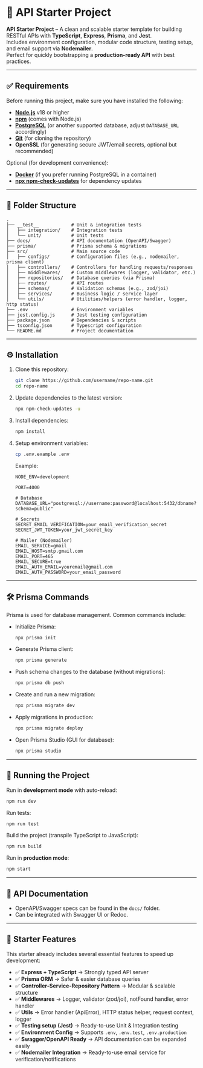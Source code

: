 # 🚀 API Starter Project

**API Starter Project** – A clean and scalable starter template for building RESTful APIs with **TypeScript**, **Express**, **Prisma**, and **Jest**.  
Includes environment configuration, modular code structure, testing setup, and email support via **Nodemailer**.  
Perfect for quickly bootstrapping a **production-ready API** with best practices.

---

## ✅ Requirements

Before running this project, make sure you have installed the following:

- **[Node.js](https://nodejs.org/)** v18 or higher
- **[npm](https://www.npmjs.com/)** (comes with Node.js)
- **[PostgreSQL](https://www.postgresql.org/)** (or another supported database, adjust `DATABASE_URL` accordingly)
- **[Git](https://git-scm.com/)** (for cloning the repository)
- **OpenSSL** (for generating secure JWT/email secrets, optional but recommended)

Optional (for development convenience):

- **[Docker](https://www.docker.com/)** (if you prefer running PostgreSQL in a container)
- **[npx npm-check-updates](https://www.npmjs.com/package/npm-check-updates)** for dependency updates

---

## 📂 Folder Structure

```
.
├── __test__            # Unit & integration tests
│   ├── integration/    # Integration tests
│   └── unit/           # Unit tests
├── docs/               # API documentation (OpenAPI/Swagger)
├── prisma/             # Prisma schema & migrations
├── src/                # Main source code
│   ├── configs/        # Configuration files (e.g., nodemailer, prisma client)
│   ├── controllers/    # Controllers for handling requests/responses
│   ├── middlewares/    # Custom middlewares (logger, validator, etc.)
│   ├── repositories/   # Database queries (via Prisma)
│   ├── routes/         # API routes
│   ├── schemas/        # Validation schemas (e.g., zod/joi)
│   ├── services/       # Business logic / service layer
│   └── utils/          # Utilities/helpers (error handler, logger, http status)
├── .env                # Environment variables
├── jest.config.js      # Jest testing configuration
├── package.json        # Dependencies & scripts
├── tsconfig.json       # Typescript configuration
└── README.md           # Project documentation
```

---

## ⚙️ Installation

1. Clone this repository:

   ```bash
   git clone https://github.com/username/repo-name.git
   cd repo-name
   ```

2. Update dependencies to the latest version:

   ```bash
   npx npm-check-updates -u
   ```

3. Install dependencies:

   ```bash
   npm install
   ```

4. Setup environment variables:

   ```bash
   cp .env.example .env
   ```

   Example:

   ```env
   NODE_ENV=development

   PORT=4000

   # Database
   DATABASE_URL="postgresql://username:password@localhost:5432/dbname?schema=public"

   # Secrets
   SECRET_EMAIL_VERIFICATION=your_email_verification_secret
   SECRET_JWT_TOKEN=your_jwt_secret_key

   # Mailer (Nodemailer)
   EMAIL_SERVICE=gmail
   EMAIL_HOST=smtp.gmail.com
   EMAIL_PORT=465
   EMAIL_SECURE=true
   EMAIL_AUTH_EMAIL=youremail@gmail.com
   EMAIL_AUTH_PASSWORD=your_email_password
   ```

---

## 🛠 Prisma Commands

Prisma is used for database management. Common commands include:

- Initialize Prisma:

  ```bash
  npx prisma init
  ```

- Generate Prisma client:

  ```bash
  npx prisma generate
  ```

- Push schema changes to the database (without migrations):

  ```bash
  npx prisma db push
  ```

- Create and run a new migration:

  ```bash
  npx prisma migrate dev
  ```

- Apply migrations in production:

  ```bash
  npx prisma migrate deploy
  ```

- Open Prisma Studio (GUI for database):
  ```bash
  npx prisma studio
  ```

---

## 🚀 Running the Project

Run in **development mode** with auto-reload:

```bash
npm run dev
```

Run tests:

```bash
npm run test
```

Build the project (transpile TypeScript to JavaScript):

```bash
npm run build
```

Run in **production mode**:

```bash
npm start
```

---

## 📖 API Documentation

- OpenAPI/Swagger specs can be found in the `docs/` folder.
- Can be integrated with Swagger UI or Redoc.

---

## 🔑 Starter Features

This starter already includes several essential features to speed up development:

- ✅ **Express + TypeScript** → Strongly typed API server
- ✅ **Prisma ORM** → Safer & easier database queries
- ✅ **Controller-Service-Repository Pattern** → Modular & scalable structure
- ✅ **Middlewares** → Logger, validator (zod/joi), notFound handler, error handler
- ✅ **Utils** → Error handler (ApiError), HTTP status helper, request context, logger
- ✅ **Testing setup (Jest)** → Ready-to-use Unit & Integration testing
- ✅ **Environment Config** → Supports `.env`, `.env.test`, `.env.production`
- ✅ **Swagger/OpenAPI Ready** → API documentation can be expanded easily
- ✅ **Nodemailer Integration** → Ready-to-use email service for verification/notifications
